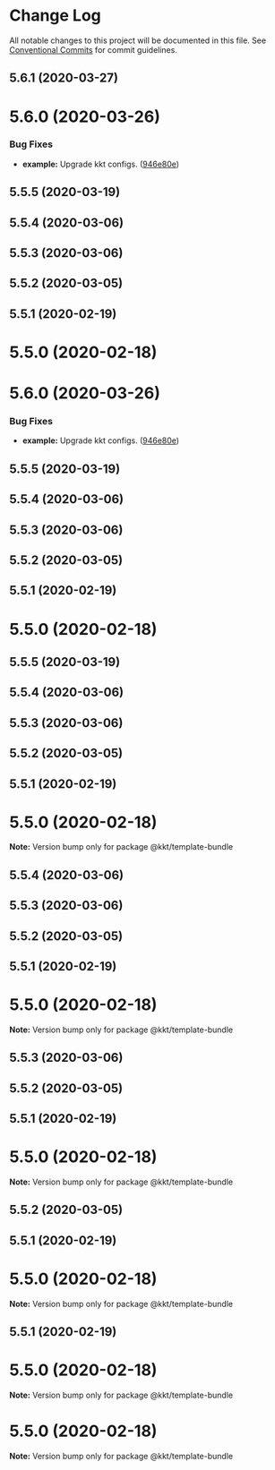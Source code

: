 # Change Log

All notable changes to this project will be documented in this file.
See [Conventional Commits](https://conventionalcommits.org) for commit guidelines.

## 5.6.1 (2020-03-27)



# 5.6.0 (2020-03-26)


### Bug Fixes

* **example:** Upgrade kkt configs. ([946e80e](https://github.com/kktjs/kkt/commit/946e80e7c2c5980c27f9d30523b0fade946cde30))



## 5.5.5 (2020-03-19)



## 5.5.4 (2020-03-06)



## 5.5.3 (2020-03-06)



## 5.5.2 (2020-03-05)



## 5.5.1 (2020-02-19)



# 5.5.0 (2020-02-18)





# 5.6.0 (2020-03-26)


### Bug Fixes

* **example:** Upgrade kkt configs. ([946e80e](https://github.com/kktjs/kkt/commit/946e80e7c2c5980c27f9d30523b0fade946cde30))



## 5.5.5 (2020-03-19)



## 5.5.4 (2020-03-06)



## 5.5.3 (2020-03-06)



## 5.5.2 (2020-03-05)



## 5.5.1 (2020-02-19)



# 5.5.0 (2020-02-18)





## 5.5.5 (2020-03-19)



## 5.5.4 (2020-03-06)



## 5.5.3 (2020-03-06)



## 5.5.2 (2020-03-05)



## 5.5.1 (2020-02-19)



# 5.5.0 (2020-02-18)

**Note:** Version bump only for package @kkt/template-bundle





## 5.5.4 (2020-03-06)



## 5.5.3 (2020-03-06)



## 5.5.2 (2020-03-05)



## 5.5.1 (2020-02-19)



# 5.5.0 (2020-02-18)

**Note:** Version bump only for package @kkt/template-bundle





## 5.5.3 (2020-03-06)



## 5.5.2 (2020-03-05)



## 5.5.1 (2020-02-19)



# 5.5.0 (2020-02-18)

**Note:** Version bump only for package @kkt/template-bundle





## 5.5.2 (2020-03-05)



## 5.5.1 (2020-02-19)



# 5.5.0 (2020-02-18)

**Note:** Version bump only for package @kkt/template-bundle





## 5.5.1 (2020-02-19)



# 5.5.0 (2020-02-18)

**Note:** Version bump only for package @kkt/template-bundle





# 5.5.0 (2020-02-18)

**Note:** Version bump only for package @kkt/template-bundle
